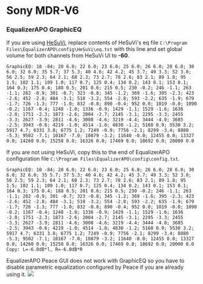 # Sony MDR-V6
### EqualizerAPO GraphicEQ
If you are using [HeSuVi](https://sourceforge.net/projects/hesuvi/), replace contents of HeSuVi's eq file `C:\Program Files\EqualizerAPO\config\HeSuVi\eq.txt` with this line and set global volume for both channels from HeSuVi UI to **-60**.
```
GraphicEQ: 10 -84; 20 6.0; 22 6.0; 23 6.0; 25 6.0; 26 6.0; 28 6.0; 30 6.0; 32 6.0; 35 5.7; 37 5.3; 40 4.6; 42 4.2; 45 3.7; 49 3.3; 52 3.0; 56 2.5; 59 2.3; 64 2.1; 68 2.3; 73 2.7; 78 2.6; 83 2.1; 89 1.8; 95 1.5; 102 1.1; 109 1.0; 117 0.7; 125 0.4; 134 0.2; 143 0.1; 153 0.1; 164 0.3; 175 0.4; 188 0.5; 201 0.6; 215 0.5; 230 -0.2; 246 -1.1; 263 -1.1; 282 -0.9; 301 -0.7; 323 -0.8; 345 -1.2; 369 -1.6; 395 -2.3; 423 -2.6; 452 -2.8; 484 -3.1; 518 -3.2; 554 -2.8; 593 -2.2; 635 -1.9; 679 -1.7; 726 -1.3; 777 -1.0; 832 -0.8; 890 -0.4; 952 0.0; 1019 -0.0; 1090 -0.2; 1167 -0.4; 1248 -1.0; 1336 -0.9; 1429 -1.1; 1529 -1.6; 1636 -2.0; 1751 -2.3; 1873 -2.6; 2004 -2.7; 2145 -3.1; 2295 -3.3; 2455 -3.3; 2627 -3.9; 2811 -4.6; 3008 -4.6; 3219 -4.4; 3444 -4.0; 3685 -2.5; 3943 -0.6; 4219 -1.0; 4514 -1.8; 4830 -1.2; 5168 0.9; 5530 3.2; 5917 4.7; 6331 3.8; 6775 1.2; 7249 -0.9; 7756 -2.1; 8299 -3.4; 8880 -5.3; 9502 -7.1; 10167 -7.0; 10879 -3.2; 11640 -0.0; 12455 0.0; 13327 0.0; 14260 0.0; 15258 0.0; 16326 0.0; 17469 0.0; 18692 0.0; 20000 0.0
```
If you are not using HeSuVi, copy this to the end of EqualizerAPO configuration file `C:\Program Files\EqualizerAPO\config\config.txt`.
```
GraphicEQ: 10 -84; 20 6.0; 22 6.0; 23 6.0; 25 6.0; 26 6.0; 28 6.0; 30 6.0; 32 6.0; 35 5.7; 37 5.3; 40 4.6; 42 4.2; 45 3.7; 49 3.3; 52 3.0; 56 2.5; 59 2.3; 64 2.1; 68 2.3; 73 2.7; 78 2.6; 83 2.1; 89 1.8; 95 1.5; 102 1.1; 109 1.0; 117 0.7; 125 0.4; 134 0.2; 143 0.1; 153 0.1; 164 0.3; 175 0.4; 188 0.5; 201 0.6; 215 0.5; 230 -0.2; 246 -1.1; 263 -1.1; 282 -0.9; 301 -0.7; 323 -0.8; 345 -1.2; 369 -1.6; 395 -2.3; 423 -2.6; 452 -2.8; 484 -3.1; 518 -3.2; 554 -2.8; 593 -2.2; 635 -1.9; 679 -1.7; 726 -1.3; 777 -1.0; 832 -0.8; 890 -0.4; 952 0.0; 1019 -0.0; 1090 -0.2; 1167 -0.4; 1248 -1.0; 1336 -0.9; 1429 -1.1; 1529 -1.6; 1636 -2.0; 1751 -2.3; 1873 -2.6; 2004 -2.7; 2145 -3.1; 2295 -3.3; 2455 -3.3; 2627 -3.9; 2811 -4.6; 3008 -4.6; 3219 -4.4; 3444 -4.0; 3685 -2.5; 3943 -0.6; 4219 -1.0; 4514 -1.8; 4830 -1.2; 5168 0.9; 5530 3.2; 5917 4.7; 6331 3.8; 6775 1.2; 7249 -0.9; 7756 -2.1; 8299 -3.4; 8880 -5.3; 9502 -7.1; 10167 -7.0; 10879 -3.2; 11640 -0.0; 12455 0.0; 13327 0.0; 14260 0.0; 15258 0.0; 16326 0.0; 17469 0.0; 18692 0.0; 20000 0.0
Copy: L=-6.0dB*l, R=-6.0dB*R
```
EqualizerAPO Peace GUI does not work with GraphicEQ so you have to disable parametric equalization configured by Peace if you are already using it.
![](https://raw.githubusercontent.com/jaakkopasanen/AutoEq/master/results/Innerfidelity%202017/innerfidelity/onear/Sony%20MDR-V6/Sony%20MDR-V6.png)
